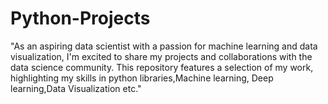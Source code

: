 # Python-Projects
"As an aspiring data scientist with a passion for machine learning and data visualization, I'm excited to share my projects and collaborations with the data science community. This repository features a selection of my work, highlighting my skills in python libraries,Machine learning, Deep learning,Data Visualization etc."
